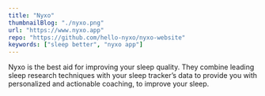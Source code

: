 ```yaml
---
title: "Nyxo"
thumbnailBlog: "./nyxo.png"
url: "https://www.nyxo.app"
repo: "https://github.com/hello-nyxo/nyxo-website"
keywords: ["sleep better", "nyxo app"]
---
```


Nyxo is the best aid for improving your sleep quality. They combine leading sleep research techniques with your sleep tracker’s data to provide you with personalized and actionable coaching, to improve your sleep.
